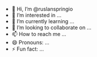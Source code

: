 - 👋 Hi, I’m @ruslanspringio
- 👀 I’m interested in ...
- 🌱 I’m currently learning ...
- 💞️ I’m looking to collaborate on ...
- 📫 How to reach me ...
- 😄 Pronouns: ...
- ⚡ Fun fact: ...

<!---
ruslanspringio/ruslanspringio is a ✨ special ✨ repository because its `README.md` (this file) appears on your GitHub profile.
You can click the Preview link to take a look at your changes.
--->
